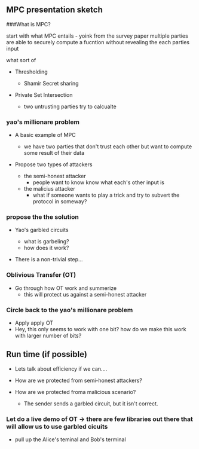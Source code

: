 ## MPC presentation sketch

###What is MPC?

start with what MPC entails - yoink from the survey paper
multiple parties are able to securely compute a fucntion without revealing the each parties input

what sort of 

* Thresholding
    * Shamir Secret sharing

* Private Set Intersection
    * two untrusting parties try to calcualte 
### yao's millionare problem

* A basic example of MPC
    * we have two parties that don't trust each other but want to compute some result of their data

* Propose two types of attackers
    * the semi-honest attacker
        * people want to know know what each's other input is
    * the malicius attacker
        * what if someone wants to play a trick and try to subvert the protocol in someway?

### propose the the solution

* Yao's garbled circuits
    * what is garbeling?
    * how does it work?

* There is a non-trivial step...

### Oblivious Transfer (OT)

* Go through how OT work and summerize
    * this will protect us against a semi-honest attacker


### Circle back to the yao's millionare problem

* Apply apply OT
* Hey, this only seems to work with one bit? how do we make this work with larger number of bits?

## Run time (if possible)
* Lets talk about efficiency if we can....

* How are we protected from semi-honest attackers?
* How are we protected froma malicious scenario?
    * The sender sends a garbled circuit, but it isn't correct.

### Let do a live demo of OT -> there are few libraries out there that will allow us to use garbled cicuits

* pull up the Alice's teminal and Bob's terminal


